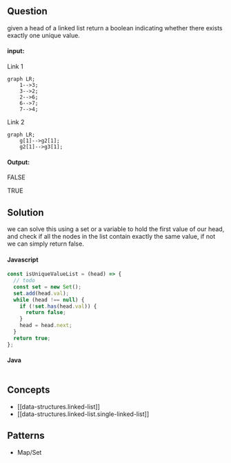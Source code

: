 
## Question

given a head of a linked list return a boolean indicating whether there exists exactly one unique value.

#### input:

Link 1

```mermaid
graph LR;
    1-->3;
    3-->2;
    2-->6;
    6-->7;
    7-->4;
```

Link 2

```mermaid
graph LR;
    g[1]-->g2[1];
    g2[1]-->g3[1];
```

#### Output:

FALSE

TRUE

## Solution

we can solve this using a set or a variable to hold the first value of our head, and check if all the nodes in the list contain exactly the same value, if not we can simply return false.

#### Javascript

```javascript
const isUniqueValueList = (head) => {
  // todo
  const set = new Set();
  set.add(head.val);
  while (head !== null) {
    if (!set.has(head.val)) {
      return false;
    }
    head = head.next;
  }
  return true;
};
```

#### Java

```java

```

## Concepts

- [[data-structures.linked-list]]
- [[data-structures.linked-list.single-linked-list]]

## Patterns

- Map/Set
